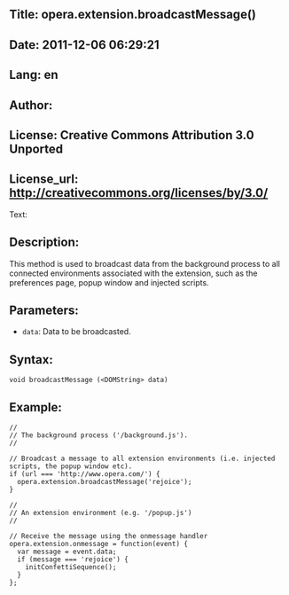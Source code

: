 Title: opera.extension.broadcastMessage()
----
Date: 2011-12-06 06:29:21
----
Lang: en
----
Author: 
----
License: Creative Commons Attribution 3.0 Unported
----
License_url: http://creativecommons.org/licenses/by/3.0/
----
Text:

<h2>Description:</h2>

<p>This method is used to broadcast data from the background process to all connected environments associated with the extension, such as the preferences page, popup window and injected scripts.</p>

<h2>Parameters:</h2>

<ul>
    <li><code>data</code>: Data to be broadcasted.</li>
</ul>

<h2>Syntax:</h2>

<p><code>void broadcastMessage (&lt;DOMString&gt; data)</code></p>

<h2>Example:</h2>

<pre><code>//
// The background process (&#39;/background.js&#39;). 
//

// Broadcast a message to all extension environments (i.e. injected scripts, the popup window etc). 
if (url === &#39;http://www.opera.com/&#39;) {
  opera.extension.broadcastMessage(&#39;rejoice&#39;);	
}
	
//
// An extension environment (e.g. &#39;/popup.js&#39;)
//

// Receive the message using the onmessage handler
opera.extension.onmessage = function(event) {
  var message = event.data;
  if (message === &#39;rejoice&#39;) {
    initConfettiSequence();
  }
};</code></pre>


